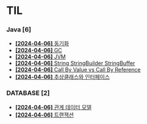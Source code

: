 # TIL
 
### Java [6]
- [**[2024-04-06]**  동기화](https://github.com/A-lass/TIL/blob/main/Java/동기화.md)
- [**[2024-04-06]**  GC](https://github.com/A-lass/TIL/blob/main/Java/GC.md)
- [**[2024-04-06]**  JVM](https://github.com/A-lass/TIL/blob/main/Java/JVM.md)
- [**[2024-04-06]**  String StringBuilder StringBuffer](https://github.com/A-lass/TIL/blob/main/Java/String_StringBuilder_StringBuffer.md)
- [**[2024-04-06]**  Call By Value vs Call By Reference](https://github.com/A-lass/TIL/blob/main/Java/Call_By_Value_vs_Call_By_Reference.md)
- [**[2024-04-06]**  추상클래스와 인터페이스](https://github.com/A-lass/TIL/blob/main/Java/추상클래스와_인터페이스.md)
### DATABASE [2]
- [**[2024-04-06]**  관계 데이터 모델](https://github.com/A-lass/TIL/blob/main/DATABASE/관계_데이터_모델.md)
- [**[2024-04-06]**  트랜잭션](https://github.com/A-lass/TIL/blob/main/DATABASE/트랜잭션.md)
